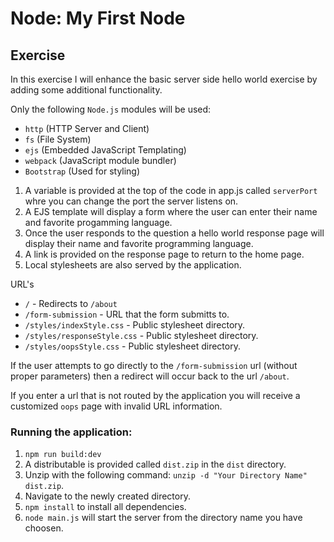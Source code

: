 # Node: My First Node

## Exercise

In this exercise I will enhance the basic server side hello world exercise by adding some additional functionality.

Only the following `Node.js` modules will be used:

  - `http` (HTTP Server and Client)
  - `fs` (File System)
  - `ejs` (Embedded JavaScript Templating)
  - `webpack` (JavaScript module bundler)
  - `Bootstrap` (Used for styling)

1. A variable is provided at the top of the code in app.js called `serverPort` whre you can change the port the server listens on.
1. A EJS template will display a form where the user can enter their name and favorite progamming language.
1. Once the user responds to the question a hello world response page will display their name and favorite programming language.
1. A link is provided on the response page to return to the home page.
1. Local stylesheets are also served by the application.

URL's 
  - `/` - Redirects to `/about`
  - `/form-submission` - URL that the form submitts to.
  - `/styles/indexStyle.css` - Public stylesheet directory.
  - `/styles/responseStyle.css` - Public stylesheet directory.
  - `/styles/oopsStyle.css` - Public stylesheet directory.

  If the user attempts to go directly to the `/form-submission` url (without proper parameters) then a redirect will occur back to the url `/about`.

  If you enter a url that is not routed by the application you will receive a customized `oops` page with invalid URL information.

  ### Running the application:
  1. `npm run build:dev`
  1. A distributable is provided called `dist.zip` in the `dist` directory.
  1. Unzip with the following command: `unzip -d "Your Directory Name" dist.zip`.
  1. Navigate to the newly created directory.
  1. `npm install` to install all dependencies.
  1. `node main.js` will start the server from the directory name you have choosen.
